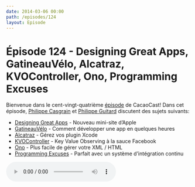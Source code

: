 ```yaml
---
date: 2014-03-06 00:00
path: /episodes/124
layout: Episode
---
```

# Épisode 124 - Designing Great Apps, GatineauVélo, Alcatraz, KVOController, Ono, Programming Excuses
<p>Bienvenue dans le cent-vingt-quatrième <a href="https://cacaocast.com/media/cacaocast_124.m4a" title="CacaoCast Episode 124">épisode</a> de CacaoCast! Dans cet épisode, <a href="http://www.twitter.com/philippec" title="Philippe Casgrain sur Twitter">Philippe Casgrain</a> et <a href="http://www.twitter.com/philippeguitard" title="Philippe Guitard sur Twitter">Philippe Guitard</a> discutent des sujets suivants:</p>
<ul><li><a href="https://developer.apple.com/design/" title="Designing Great Apps">Designing Great Apps</a> - Nouveau mini-site d’Apple</li>
<li><a href="http://apps.casgrain.com/GatineauVelo" title="GatineauVélo">GatineauVélo</a> - Comment développer une app en quelques heures</li>
<li><a href="http://alcatraz.io/blog/its-here/" title="Alcatraz">Alcatraz</a> - Gérez vos plugin Xcode</li>
<li><a href="https://github.com/facebook/KVOController" title="KVOController">KVOController</a> - Key Value Observing à la sauce Facebook</li>
<li><a href="https://github.com/mattt/Ono" title="Ono">Ono</a> - Plus facile de gérer votre XML / HTML</li>
<li><a href="http://programmingexcuses.com" title="Programming Excuses">Programming Excuses</a> - Parfait avec un système d’intégration continu</li>
</ul>
<p><audio controls><source src="https://cacaocast.com/media/cacaocast_124.m4a" type="audio/mpeg"><source src="https://cacaocast.com/media/cacaocast_124.m4a" type="audio/mp4">Votre navigateur ne supporte pas l'élément audio / Your browser does not support the audio element.</audio></p>
